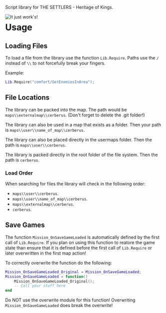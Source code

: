Script library for THE SETTLERS - Heritage of Kings.

<img src="https://stylesrebelradio.files.wordpress.com/2020/09/my-post-13.jpg?w=450"
     alt="It just work's!"
     style="float: left; margin-right: 10px;" />

# Usage

## Loading Files

To load a file from the library use the function `Lib.Require`. Paths use the
`/` instead of `\\` to not forcefully break your fingers.

Example:
```lua
Lib.Require("comfort/GetEnemiesInArea");
```

## File Locations

The library can be packed into the map. The path would be 
`maps\\externalmap\\cerberus`.
(Don't forget to delete the .git folder!)

The library can also be used in a map that exists as a folder. Then your path
is `maps\\user\\name_of_map\\cerberus`.

The library can also be placed directly in the usermaps folder.
Then the path is `maps\\user\\cerberus`.

The library is packed directly in the root folder of the file system.
Then the path is `cerberus`.

### Load Order

When searching for files the library will check in the following order:
* `maps\\user\\cerberus`.
* `maps\\user\\name_of_map\\cerberus`.
* `maps\\externalmap\\cerberus`.
* `cerberus`.

## Save Games

The function `Mission_OnSaveGameLoaded` is automatically defined by the first
call of `Lib.Require`. If you plan on using this function to reatore the game
state than ensure that it is defined before the first call of `Lib.Require` or
later overwritten in the first map action!

To correctly overwrite the function do the following:
```lua
Mission_OnSaveGameLoaded_Original = Mission_OnSaveGameLoaded;
Mission_OnSaveGameLoaded = function()
    Mission_OnSaveGameLoaded_Original();
    -- Call your stuff here
end
```
Do NOT use the overwrite module for this function! Overwriting 
`Mission_OnSaveGameLoaded` does break the overwrite!
